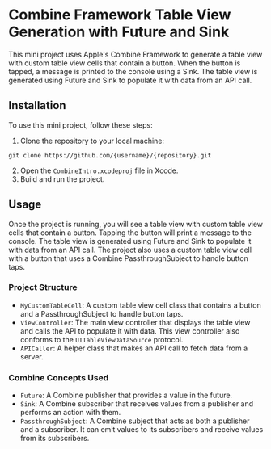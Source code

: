 <h1><strong>Combine Framework Table View Generation with Future and Sink</strong></h1>
<p>This mini project uses Apple's Combine Framework to generate a table view with custom table view cells that contain a button. When the button is tapped, a message is printed to the console using a Sink. The table view is generated using Future and Sink to populate it with data from an API call.</p>
<h2><strong>Installation</strong></h2>
<p>To use this mini project, follow these steps:</p>
<ol>
<li>Clone the repository to your local machine:</li>
</ol>
<pre><code>git clone https://github.com/{username}/{repository}.git
</code></pre>
<ol start="2">
<li>Open the <code>CombineIntro.xcodeproj</code> file in Xcode.</li>
<li>Build and run the project.</li>
</ol>
<h2><strong>Usage</strong></h2>
<p>Once the project is running, you will see a table view with custom table view cells that contain a button. Tapping the button will print a message to the console. The table view is generated using Future and Sink to populate it with data from an API call. The project also uses a custom table view cell with a button that uses a Combine PassthroughSubject to handle button taps.</p>
<h3><strong>Project Structure</strong></h3>
<ul>
<li><code>MyCustomTableCell</code>: A custom table view cell class that contains a button and a PassthroughSubject to handle button taps.</li>
<li><code>ViewController</code>: The main view controller that displays the table view and calls the API to populate it with data. This view controller also conforms to the <code>UITableViewDataSource</code> protocol.</li>
<li><code>APICaller</code>: A helper class that makes an API call to fetch data from a server.</li>
</ul>
<h3><strong>Combine Concepts Used</strong></h3>
<ul>
<li><code>Future</code>: A Combine publisher that provides a value in the future.</li>
<li><code>Sink</code>: A Combine subscriber that receives values from a publisher and performs an action with them.</li>
<li><code>PassthroughSubject</code>: A Combine subject that acts as both a publisher and a subscriber. It can emit values to its subscribers and receive values from its subscribers.</li>
</ul>
